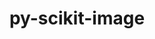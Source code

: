 ---
title: "py-scikit-image"
layout: cache
categories: [package, develop-2024-02-25]
meta: {"versions": ["0.20.0"], "compilers": ["gcc@=11.4.0", "gcc@=9.4.0", "oneapi@=2024.0.0"], "oss": ["ubuntu20.04", "ubuntu22.04"], "platforms": ["linux"], "targets": ["neoverse_v1", "neoverse_v2", "ppc64le", "x86_64_v3"], "stacks": ["e4s", "e4s-neoverse-v2", "e4s-neoverse_v1", "e4s-oneapi", "e4s-power", "root"], "num_specs": 5, "num_specs_by_stack": {"root": 5, "e4s-neoverse_v1": 1, "e4s-power": 1, "e4s": 1, "e4s-neoverse-v2": 1, "e4s-oneapi": 1}}
spec_details: [{"hash": "254c34merbukd7ci2qu47filkuxqbb7u", "compiler": "gcc@=11.4.0", "versions": ["0.20.0"], "os": "ubuntu20.04", "platform": "linux", "target": "neoverse_v1", "variants": ["build_system=python_pip"], "stacks": ["root", "e4s-neoverse_v1"], "size": "-", "tarball": "https://binaries.spack.io/develop-2024-02-25/build_cache/linux-ubuntu20.04-neoverse_v1/gcc-11.4.0/py-scikit-image-0.20.0/linux-ubuntu20.04-neoverse_v1-gcc-11.4.0-py-scikit-image-0.20.0-254c34merbukd7ci2qu47filkuxqbb7u.spack"}, {"hash": "nn3fu5estmzrzrcjp7oq4aduqm3s3pmh", "compiler": "gcc@=9.4.0", "versions": ["0.20.0"], "os": "ubuntu20.04", "platform": "linux", "target": "ppc64le", "variants": ["build_system=python_pip"], "stacks": ["e4s-power", "root"], "size": "-", "tarball": "https://binaries.spack.io/develop-2024-02-25/build_cache/linux-ubuntu20.04-ppc64le/gcc-9.4.0/py-scikit-image-0.20.0/linux-ubuntu20.04-ppc64le-gcc-9.4.0-py-scikit-image-0.20.0-nn3fu5estmzrzrcjp7oq4aduqm3s3pmh.spack"}, {"hash": "blypzkkdd5vjxvvkdniwrhmrr3l2ienx", "compiler": "gcc@=11.4.0", "versions": ["0.20.0"], "os": "ubuntu20.04", "platform": "linux", "target": "x86_64_v3", "variants": ["build_system=python_pip"], "stacks": ["e4s", "root"], "size": "-", "tarball": "https://binaries.spack.io/develop-2024-02-25/build_cache/linux-ubuntu20.04-x86_64_v3/gcc-11.4.0/py-scikit-image-0.20.0/linux-ubuntu20.04-x86_64_v3-gcc-11.4.0-py-scikit-image-0.20.0-blypzkkdd5vjxvvkdniwrhmrr3l2ienx.spack"}, {"hash": "x3ohwtkeo4xov5iiy2boh2laytxv6jo5", "compiler": "gcc@=11.4.0", "versions": ["0.20.0"], "os": "ubuntu22.04", "platform": "linux", "target": "neoverse_v2", "variants": ["build_system=python_pip"], "stacks": ["e4s-neoverse-v2", "root"], "size": "-", "tarball": "https://binaries.spack.io/develop-2024-02-25/build_cache/linux-ubuntu22.04-neoverse_v2/gcc-11.4.0/py-scikit-image-0.20.0/linux-ubuntu22.04-neoverse_v2-gcc-11.4.0-py-scikit-image-0.20.0-x3ohwtkeo4xov5iiy2boh2laytxv6jo5.spack"}, {"hash": "wjpobyi2ug46j46ubhensuyglthjjsix", "compiler": "oneapi@=2024.0.0", "versions": ["0.20.0"], "os": "ubuntu22.04", "platform": "linux", "target": "x86_64_v3", "variants": ["build_system=python_pip"], "stacks": ["root", "e4s-oneapi"], "size": "-", "tarball": "https://binaries.spack.io/develop-2024-02-25/build_cache/linux-ubuntu22.04-x86_64_v3/oneapi-2024.0.0/py-scikit-image-0.20.0/linux-ubuntu22.04-x86_64_v3-oneapi-2024.0.0-py-scikit-image-0.20.0-wjpobyi2ug46j46ubhensuyglthjjsix.spack"}]
---